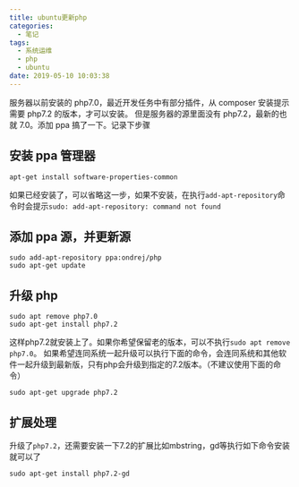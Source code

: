 ```yaml
---
title: ubuntu更新php
categories:
  - 笔记
tags:
  - 系统运维
  - php
  - ubuntu
date: 2019-05-10 10:03:38
---
```


服务器以前安装的 php7.0，最近开发任务中有部分插件，从 composer 安装提示需要 php7.2 的版本，才可以安装。
但是服务器的源里面没有 php7.2，最新的也就 7.0。添加 ppa 搞了一下。记录下步骤

## 安装 ppa 管理器

```
apt-get install software-properties-common
```

如果已经安装了，可以省略这一步，如果不安装，在执行`add-apt-repository`命令时会提示`sudo: add-apt-repository: command not found`

## 添加 ppa 源，并更新源

```
sudo add-apt-repository ppa:ondrej/php
sudo apt-get update
```

## 升级 php
```
sudo apt remove php7.0
sudo apt-get install php7.2
```
这样php7.2就安装上了。如果你希望保留老的版本，可以不执行`sudo apt remove php7.0`。
如果希望连同系统一起升级可以执行下面的命令，会连同系统和其他软件一起升级到最新版，只有php会升级到指定的7.2版本。（不建议使用下面的命令）
```
sudo apt-get upgrade php7.2
```

## 扩展处理
升级了`php7.2`，还需要安装一下7.2的扩展比如mbstring，gd等执行如下命令安装就可以了
```
sudo apt-get install php7.2-gd
```

